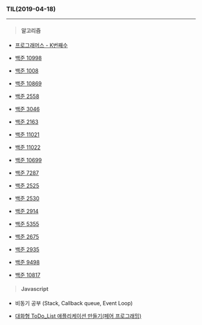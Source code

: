 ### TIL(2019-04-18)

---

> #### 알고리즘

- [프로그래머스 -  K번째수](<https://programmers.co.kr/learn/courses/30/lessons/42748>)
- [백준 10998](<https://www.acmicpc.net/problem/10998>)
- [백준 1008](<https://www.acmicpc.net/problem/1008>)
- [백준 10869](<https://www.acmicpc.net/problem/10869>)
- [백준 2558](<https://www.acmicpc.net/problem/2558>)
- [백준 3046](<https://www.acmicpc.net/problem/3046>)
- [백준 2163](<https://www.acmicpc.net/problem/2163>)

- [백준 11021](<https://www.acmicpc.net/problem/11021>)
- [백준 11022](<https://www.acmicpc.net/problem/11022>)
- [백준 10699](<https://www.acmicpc.net/problem/10699>)

- [백준 7287](<https://www.acmicpc.net/problem/7287>)
- [백준 2525](<https://www.acmicpc.net/problem/2525>)

- [백준 2530](<https://www.acmicpc.net/problem/2530>)
- [백준 2914](<https://www.acmicpc.net/problem/2914>)
- [백준 5355](<https://www.acmicpc.net/problem/5355>)
- [백준 2675](<https://www.acmicpc.net/problem/2675>)
- [백준 2935](<https://www.acmicpc.net/problem/2935>)
- [백준 9498](<https://www.acmicpc.net/status?user_id=rsj3112&problem_id=9498&from_mine=1>)
- [백준 10817](<https://www.acmicpc.net/status?user_id=rsj3112&problem_id=10817&from_mine=1>)



> #### Javascript

- 비동기 공부 (Stack, Callback queue, Event Loop)

- [대화형 ToDo_List 애플리케이션 만들기(페어 프로그래밍)](<https://github.com/Soorealbutnice/javascript-todo/tree/step4-2>)























